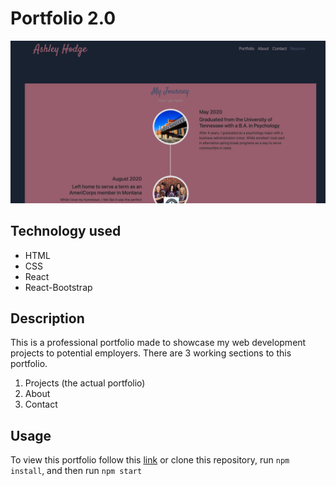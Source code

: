 # Portfolio 2.0

![](public/Screenshot%20Capture%20-%202022-05-11%20-%2013-36-25.png)

## Technology used
- HTML
- CSS
- React
- React-Bootstrap

## Description
This is a professional portfolio made to showcase my web development projects to potential employers. There are 3 working sections to this portfolio.
1. Projects (the actual portfolio)
2. About 
3. Contact

## Usage
To view this portfolio follow this [link](https://ashleyhodge.github.io/portfolio-2.0) or clone this repository, run ```npm install```, and then run ```npm start```